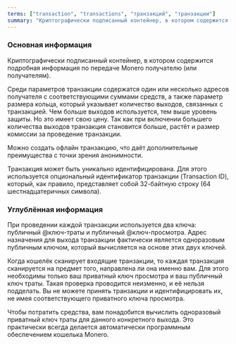 ```yaml
---
terms: ["transaction", "transactions", "транзакций", "транзакции"]
summary: "Криптографически подписанный контейнер, в котором содержится подробная информация по передаче Monero получателю (или получателям)."
---
```


### Основная информация

Криптографически подписанный контейнер, в котором содержится подробная информация по передаче Monero получателю (или получателям).

Среди параметров транзакции содержатся один или несколько адресов получателя с соответствующими суммами средств, а также параметр размера кольца, который указывает количество выходов, связанных с транзакцией. Чем больше выходов используется, тем выше уровень защиты. Но это имеет свою цену. Так как при включении большего количества выходов транзакция становится больше, растёт и размер комиссии за проведение транзакции.

Можно создать офлайн транзакцию, что даёт дополнительные преимущества с точки зрения анонимности.

Транзакция может быть уникально идентифицирована. Для этого используется опциональный идентификатор транзакции (Transaction ID), который, как правило, представляет собой 32-байтную строку (64 шестнадцатеричных символа).

### Углублённая информация
При проведении каждой транзакции используется два ключа: публичный @ключ-траты и публичный @ключ-просмотра. Адрес назначения для выхода транзакции фактически является одноразовым публичным ключом, который вычисляется на основе этих двух ключей.

Когда кошелёк сканирует входящие транзакции, то каждая транзакция сканируется на предмет того, направлена ли она именно вам. Для этого необходимы только ваш приватный ключ просмотра и ваш публичный ключ траты. Такая проверка проводится неизменно, и её нельзя подделать. Вы не можете принять транзакции и идентифицировать их, не имея соответствующего приватного ключа просмотра.

Чтобы потратить средства, вам понадобится вычислить одноразовый приватный ключ траты для данного конкретного выхода. Это практически всегда делается автоматически программным обеспечением кошелька Monero.
